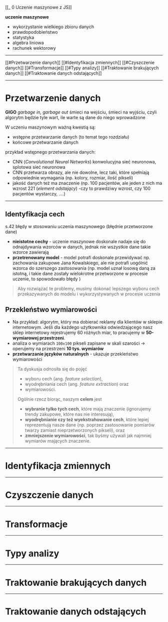 [[_ 0 Uczenie maszynowe z JS]]

**uczenie maszynowe**
- wykorzystanie wielkiego zbioru danych
- prawdopodobieństwo
- statystyka
- algebra liniowa
- rachunek wektorowy

----
[[#Przetwarzenie danych]]
[[#Identyfikacja zmiennych]]
[[#Czyszczenie danych]]
[[#Transformacje]]
[[#Typy analizy]]
[[#Traktowanie brakujących danych]]
[[#Traktowanie danych odstających]]


----
# Przetwarzenie danych
**GIGO** *garbage in, garbage out* śmieci na wejściu, śmieci na wyjściu, czyli algorytm będzie tyle wart, ile warte są dane do niego wprowadzone

W uczeniu maszynowym ważną kwestią są:
- wstępne przetwarzanie  danych (to temat tego rozdziału)
- końcowe przetwarzanie danych

przykład wstępnego przetwarzania danych:
- CNN (*Convolutional Neural Networks*) konwolucyjna sieć neuronowa, splotowa sieć neuronowa
- CNN przetwarza obrazy, ale nie dowolne, lecz taki, które spełniają odpowiednie wymagania (np. kolory, rozmiar, ilość pikseli)
- jakość danych też ma znaczenie (np. 100 pacjentów, ale jeden z nich ma wzrost 221 (*element odstający*) -czy to prawdziwy wzrost, czy 100 pacjentów wystarczy, ....)




-----
## Identyfikacja cech
s.42
błędy w stosowaniu uczenia maszynowego (błędnie przetworzone dane)
- **nieistotne cechy** - uczenie maszynowe doskonale nadaje się do odnajdywania wzorców w danych, jednak nie wszystkie dane takie wzorce zawierają
- **przetrenowany model** - model potrafi doskonale przewidywać np. zachowania zakupowe Jana Kowalskiego, ale nie potrafi uogólnić wzorca do szerszego zastosowania (np. model uznał losową daną za istotną, i takie dane zostały wielokrotne przetworzone w procesie uczenie, to spowodowało błędy )

> Aby rozwiązać te problemy, musimy dokonać lepszego wyboru cech przekazywanych do modelu i wykorzystywanych w procesie uczenia

## Przekleństwo wymiarowości
- Na przykład: algorytm, który ma dobierać reklamy dla klientów w sklepie internetowym. Jeśli dla każdego użytkownika odwiedzającego nasz sklep internetowy rejestrujemy 60 różnych miar, to pracujemy w **50-wymiarowej przestrzeni**.
- analiza o wymiarach `100x100` pikseli zapisane w skali szarości -> operujemy na przestrzeni **10 tys. wymiarów**
- **przetwarzanie języków naturalnych** - ukazuje przekleństwo wymiarowości

> Ta dyskusja odnosiła się do pojęć
> 	-  wyboru cech (ang. *feature selection*),
> 	-  wyodrębniania cech (ang. *feature extraction*) oraz 
> 	-  wymiarowości. 
> 
> Ogólnie rzecz biorąc, naszym **celem** jest
> 	- **wybranie tylko tych cech**, które mają znaczenie (ignorujemy trendy zakupowe, które nas nie interesują), 
> 	- **wyodrębnianie czy też wyekstrahowanie cech**, które lepiej reprezentują nasze dane (np. poprzez zastosowanie pomiarów twarzy zamiast nieprzetworzonych pikseli), oraz
> 	- **zmniejszenie wymiarowości**, tak byśmy używali jak najmniej wymiarów mających znaczenie.





-------------
# Identyfikacja zmiennych


----
# Czyszczenie danych
















--------
# Transformacje










-------
# Typy analizy
















--------
# Traktowanie brakujących danych













--------
# Traktowanie danych odstających





















